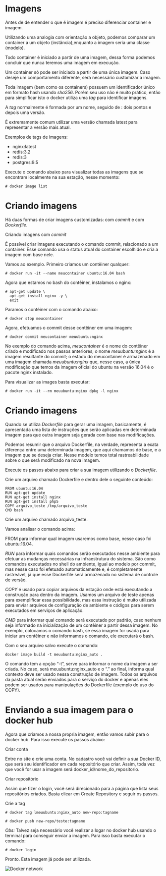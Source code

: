 # Imagens

Antes de de entender o que é imagem é preciso diferenciar container e imagem.

Utilizando uma analogia com orientação a objeto, podemos comparar um container a um objeto (instância),enquanto a imagem seria uma classe (modelo).

Todo container é iniciado a partir de uma imagem, dessa forma podemos concluir que nunca teremos uma imagem em execução.

Um container só pode ser iniciado a partir de uma única imagem. Caso deseje um comportamento diferente, será necessário customizar a imagem.

Toda imagem (bem como os containers) possuem um identificador único em formato hash usando _sha256_. Porém seu uso não é muito prático, então para simplificar isto o docker utiliza uma _tag_ para identificar imagens.

A _tag_ normalmente é formada por um nome, seguido de : dois pontos e depois uma versão.

É extremamente comum utilizar uma versão chamada latest para representar a versão mais atual.

Exemplos de tags de imagens:

* nginx:latest
* redis:3.2
* redis:3
* postgres:9.5

Execute o comando abaixo para visualizar todas as imagens que se encontram localmente na sua estação, nesse momento:

```
# docker image list
```

# Criando imagens

Há duas formas de criar imagens customizadas: com _commit_ e com _Dockerfile_.

Criando imagens com _commit_

É possível criar imagens executando o comando commit, relacionado a um container. Esse comando usa o status atual do container escolhido e cria a imagem com base nele.

Vamos ao exemplo. Primeiro criamos um contêiner qualquer:

```
# docker run -it --name meucontainer ubuntu:16.04 bash
```
Agora que estamos no bash do contêiner, instalamos o nginx:

```
# apt-get update \
  apt-get install nginx -y \
  exit
```
Paramos o contêiner com o comando abaixo:
```
# docker stop meucontainer
```
Agora, efetuamos o commit desse contêiner em uma imagem:
```
# docker commit meucontainer meuubuntu:nginx
```
No exemplo do comando acima, _meucontainer_  é o nome do contêiner criado e modificado nos passos anteriores; o nome _meuubuntu:nginx_ é a imagem resultante do commit; o estado do meucontainer  é armazenado em uma imagem chamada _meuubuntu:nginx_ que, nesse caso, a única modificação que temos da imagem oficial do ubuntu na versão 16.04 é o pacote nginx instalado.

Para visualizar as images basta executar:
```
# docker run -it --rm meuubuntu:nginx dpkg -l nginx
```

# Criando imagens

Quando se utiliza _Dockerfile_ para gerar uma imagem, basicamente, é apresentada uma lista de instruções que serão aplicadas em determinada imagem para que outra imagem seja gerada com base nas modificações.

Podemos resumir que o arquivo Dockerfile, na verdade, representa a exata diferença entre uma determinada imagem, que aqui chamamos de base, e a imagem que se deseja criar. Nesse modelo temos total rastreabilidade sobre o que será modificado na nova imagem.

Execute os passos abaixo para criar a sua imagem utilizando o _Dockerfile_.

Crie um arquivo chamado Dockerfile e dentro dele o seguinte conteúdo:

```
FROM ubuntu:16.04
RUN apt-get update
RUN apt-get install nginx
RUN apt-get install php5
COPY arquivo_teste /tmp/arquivo_teste
CMD bash
```
Crie um arquivo chamado arquivo_teste.

Vamos analisar o comando acima:

FROM para informar qual imagem usaremos como base, nesse caso foi ubuntu:16.04.

_RUN_ para informar quais comandos serão executados nesse ambiente para efetuar as mudanças necessárias na infraestrutura do sistema. São como comandos executados no shell do ambiente, igual ao modelo por commit, mas nesse caso foi efetuado automaticamente e, é completamente rastreável, já que esse Dockerfile será armazenado no sistema de controle de versão.

_COPY_ é usado para copiar arquivos da estação onde está executando a construção para dentro da imagem. Usamos um arquivo de teste apenas para exemplificar essa possibilidade, mas essa instrução é muito utilizada para enviar arquivos de configuração de ambiente e códigos para serem executados em serviços de aplicação.

_CMD_ para informar qual comando será executado por padrão, caso nenhum seja informado na inicialização de um contêiner a partir dessa imagem. No exemplo, colocamos o comando bash, se essa imagem for usada para iniciar um contêiner e não informamos o comando, ele executará o bash.

Com o seu arquivo salvo execute o comando:
```
docker image build -t meuubuntu:nginx_auto .
```
O comando tem a opção “-t”, serve para informar o nome da imagem a ser criada. No caso, será meuubuntu:nginx_auto e o “.” ao final, informa qual contexto deve ser usado nessa construção de imagem. Todos os arquivos da pasta atual serão enviados para o serviço do docker e apenas eles podem ser usados para manipulações do Dockerfile (exemplo do uso do COPY).

# Enviando a sua imagem para o docker hub

Agora que criamos a nossa propria imagem, então vamos subir para o docker hub. Para isso execute os passos abaixo:

Criar conta

Entre no site e crie uma conta. No cadastro você vai definir a sua Docker ID, que será seu identificador em cada repositório que criar. Assim, toda vez que você for usar a imagem será docker_id/nome_do_repositorio.

Criar repositório

Assim que fizer o login, você será direcionado para a página que lista seus repositórios criados. Basta clicar em Create Repository e seguir os passos.

Crie a tag

```
# docker tag lmeuubuntu:nginx_auto new-repo:tagname
```
```
# docker push new-repo/teste:tagname
```
_Obs:_ Talvez seja necessário você realizar a logar no docker hub usando o terminal para conseguir enviar a imagem. Para isso basta executar o comando:

```
# docker login
```

Pronto. Esta imagem já pode ser utilizada.

![Docker network](./imagens/welcomenginx.png)

